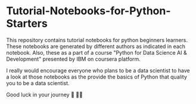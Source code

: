 # Tutorial-Notebooks-for-Python-Starters
This repository contains tutorial notebooks for python beginners learners. These notebooks are generated by different authors as indicated in each notebook. Also, these as a part of a course "Python for Data Science AI &amp; Development" presented by IBM on coursera platform. 


I really would encourage everyone who plans to be a data scientist to have a look at those notebooks as the provide the basics of Python that quality you to be a data scientist.

Good luck in your journey 👐 👨‍💻
